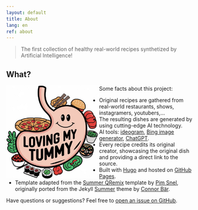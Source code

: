 ```yaml
---
layout: default
title: About
lang: en
ref: about
---
```


> The first collection of healthy real-world recipes synthetized by Artificial Intelligence!

## What?

<img src="/images/logo-original-cropped.jpeg" alt="Loving my tummy" style="width:250px; float:left;"/>

Some facts about this project:

* Original recipes are gathered from real-world restaurants, shows, instagramers, youtubers,...
* The resulting dishes are generated by using cutting-edge AI technology.
* AI tools: [ideogram](https://ideogram.ai/), [Bing image generator](https://www.bing.com/images/create), [ChatGPT](https://chatgpt.com/).
* Every recipe credits its original creator, showcasing the original dish and providing a direct link to the source.
* Built with [Hugo](https://gohugo.io) and hosted on [GitHub Pages](https://pages.github.com).
* Template adapted from the [Summer QRemix](https://github.com/mipmip/summer-qremix?ref=jekyll-themes.com) template by [Pim Snel](https://github.com/mipmip), originally ported from the Jekyll [Summer](https://github.com/connor-baer/summer) theme by [Connor Bär](https://connorbaer.com/).


Have questions or suggestions? Feel free to [open an issue on GitHub](https://github.com/lovingmytummy/lovingmytummy.github.io/issues/new).
